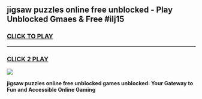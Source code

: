 
## jigsaw puzzles online free unblocked - Play Unblocked Gmaes & Free #ilj15
<h3>
<a href="https://news.freeplayer.one?title=jigsaw_puzzles_online_free_unblocked&ref=26F">CLICK TO PLAY</a></h3>
<hr>

<h3>
<a href="https://news.freeplayer.one?title=jigsaw_puzzles_online_free_unblocked&ref=26F">CLICK 2 PLAY</a>
  
</h3>

<a href="https://news.freeplayer.one?title=jigsaw_puzzles_online_free_unblocked&ref=26F/"><img src="https://clearcache.store/games.png"></a>


**jigsaw puzzles online free unblocked games unblocked: Your Gateway to Fun and Accessible Online Gaming**
